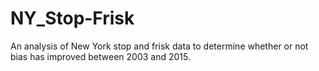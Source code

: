 # NY_Stop-Frisk
An analysis of New York stop and frisk data to determine whether or not bias has improved between 2003 and 2015.
